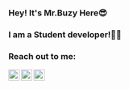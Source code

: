 ### Hey! It's Mr.Buzy Here😎

### I am a Student developer!👨‍🎓

### Reach out to me:

[<img align="left" width="22" src="https://unpkg.com/simple-icons@v3/icons/instagram.svg" />][Instagram]

[<img align="left" width="22" src="https://unpkg.com/simple-icons@v3/icons/linkedin.svg" />][Linkedin]

[<img align="left" width="22" src="https://unpkg.com/simple-icons@v3/icons/twitter.svg" />][Twitter]

<!--
**svarunid/svarunid** is a ✨ _special_ ✨ repository because its `README.md` (this file) appears on your GitHub profile.

Here are some ideas to get you started:

- 🔭 I’m currently working on ...
- 🌱 I’m currently learning ...
- 👯 I’m looking to collaborate on ...
- 🤔 I’m looking for help with ...
- 💬 Ask me about ...
- 📫 How to reach me: ...
- 😄 Pronouns: ...
- ⚡ Fun fact: ...
-->
<br/>

[Twitter]: https://www.twitter.com/svarunid/
[Linkedin]: https://www.linkedin.com/in/svarunid/
[Instagram]: https://www.instagram.com/mouse.codes/
